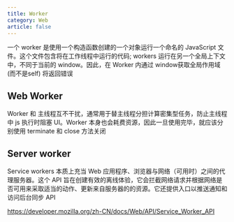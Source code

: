 ```yaml
---
title: Worker
category: Web
article: false
---
```


一个 worker 是使用一个构造函数创建的一个对象运行一个命名的 JavaScript 文件。这个文件包含将在工作线程中运行的代码; workers 运行在另一个全局上下文中，不同于当前的 window。因此，在 Worker 内通过 window获取全局作用域 (而不是self) 将返回错误

## Web Worker

Worker 和 主线程互不干扰，通常用于替主线程分担计算密集型任务，防止主线程中 js 执行时阻塞 UI。Worker 本身也会耗费资源，因此一旦使用完毕，就应该分别使用 terminate 和 close 方法关闭

## Server worker

Service workers 本质上充当 Web 应用程序、浏览器与网络（可用时）之间的代理服务器。这个 API 旨在创建有效的离线体验，它会拦截网络请求并根据网络是否可用来采取适当的动作、更新来自服务器的的资源。它还提供入口以推送通知和访问后台同步 API

<https://developer.mozilla.org/zh-CN/docs/Web/API/Service_Worker_API>

<!-- to be updated -->
